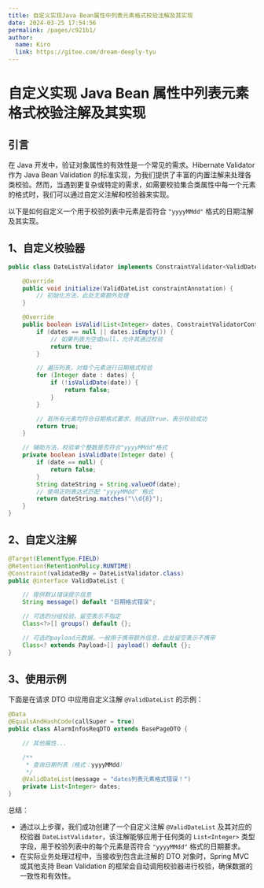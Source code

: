 ```yaml
---
title: 自定义实现Java Bean属性中列表元素格式校验注解及其实现
date: 2024-03-25 17:54:56
permalink: /pages/c921b1/
author: 
  name: Kiro
  link: https://gitee.com/dream-deeply-tyu
---
```

# 自定义实现 Java Bean 属性中列表元素格式校验注解及其实现

## 引言

在 Java 开发中，验证对象属性的有效性是一个常见的需求。Hibernate Validator 作为 Java Bean Validation 的标准实现，为我们提供了丰富的内置注解来处理各类校验。然而，当遇到更复杂或特定的需求，如需要校验集合类属性中每一个元素的格式时，我们可以通过自定义注解和校验器来实现。

以下是如何自定义一个用于校验列表中元素是否符合 `"yyyyMMdd"` 格式的日期注解及其实现。



## 1、自定义校验器

```java
public class DateListValidator implements ConstraintValidator<ValidDateList, List<Integer>> {

    @Override
    public void initialize(ValidDateList constraintAnnotation) {
        // 初始化方法，此处无需额外处理
    }

    @Override
    public boolean isValid(List<Integer> dates, ConstraintValidatorContext constraintValidatorContext) {
        if (dates == null || dates.isEmpty()) {
            // 如果列表为空或null，允许其通过校验
            return true;
        }

        // 遍历列表，对每个元素进行日期格式校验
        for (Integer date : dates) {
            if (!isValidDate(date)) {
                return false;
            }
        }

        // 若所有元素均符合日期格式要求，则返回true，表示校验成功
        return true;
    }

    // 辅助方法，校验单个整数是否符合"yyyyMMdd"格式
    private boolean isValidDate(Integer date) {
        if (date == null) {
            return false;
        }
        String dateString = String.valueOf(date);
        // 使用正则表达式匹配 "yyyyMMdd" 格式
        return dateString.matches("\\d{8}");
    }
}
```



## 2、自定义注解

```java
@Target(ElementType.FIELD)
@Retention(RetentionPolicy.RUNTIME)
@Constraint(validatedBy = DateListValidator.class)
public @interface ValidDateList {

    // 提供默认错误提示信息
    String message() default "日期格式错误";

    // 可选的分组校验，留空表示不指定
    Class<?>[] groups() default {};

    // 可选的payload元数据，一般用于携带额外信息，此处留空表示不携带
    Class<? extends Payload>[] payload() default {};
}
```



## 3、使用示例

下面是在请求 DTO 中应用自定义注解 `@ValidDateList` 的示例：

```java
@Data
@EqualsAndHashCode(callSuper = true)
public class AlarmInfosReqDTO extends BasePageDTO {

    // 其他属性...

    /**
     * 查询日期列表（格式：yyyyMMdd）
     */
    @ValidDateList(message = "dates列表元素格式错误！")
    private List<Integer> dates;
}
```



总结：

- 通过以上步骤，我们成功创建了一个自定义注解 `@ValidDateList` 及其对应的校验器 `DateListValidator`，该注解能够应用于任何类的 `List<Integer>` 类型字段，用于校验列表中的每个元素是否符合 `"yyyyMMdd"` 格式的日期要求。
- 在实际业务处理过程中，当接收到包含此注解的 DTO 对象时，Spring MVC 或其他支持 Bean Validation 的框架会自动调用校验器进行校验，确保数据的一致性和有效性。
